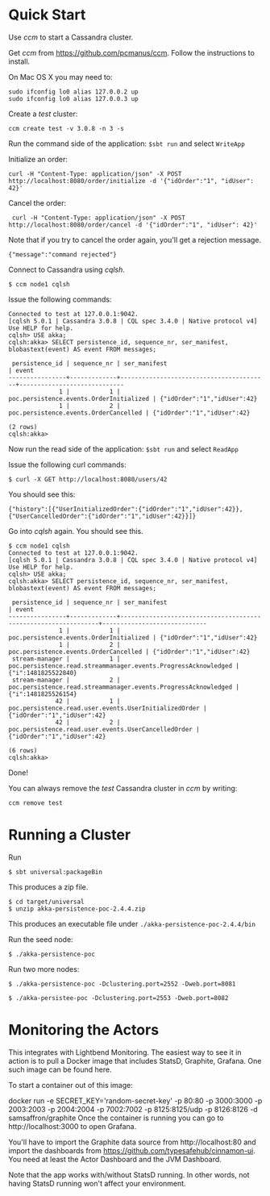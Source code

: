 Quick Start 
===========

Use *ccm* to start a Cassandra cluster.

Get *ccm* from https://github.com/pcmanus/ccm. Follow the instructions to install.

On Mac OS X you may need to:
```
sudo ifconfig lo0 alias 127.0.0.2 up
sudo ifconfig lo0 alias 127.0.0.3 up
```

Create a *test* cluster:

``` ccm create test -v 3.0.8 -n 3 -s ```

Run the command side of the application: ```$sbt run``` and select ```WriteApp```

Initialize an order:

```
curl -H "Content-Type: application/json" -X POST http://localhost:8080/order/initialize -d '{"idOrder":"1", "idUser": 42}'
```

Cancel the order:

```
 curl -H "Content-Type: application/json" -X POST http://localhost:8080/order/cancel -d '{"idOrder":"1", "idUser": 42}'
```

Note that if you try to cancel the order again, you'll get a rejection message.

```
{"message":"command rejected"}
```

Connect to Cassandra using *cqlsh*.

```
$ ccm node1 cqlsh
```

Issue the following commands:

``` 
Connected to test at 127.0.0.1:9042.
[cqlsh 5.0.1 | Cassandra 3.0.8 | CQL spec 3.4.0 | Native protocol v4]
Use HELP for help.
cqlsh> USE akka;
cqlsh:akka> SELECT persistence_id, sequence_nr, ser_manifest, blobastext(event) AS event FROM messages;

 persistence_id | sequence_nr | ser_manifest                            | event
----------------+-------------+-----------------------------------------+-----------------------------
              1 |           1 | poc.persistence.events.OrderInitialized | {"idOrder":"1","idUser":42}
              1 |           2 |   poc.persistence.events.OrderCancelled | {"idOrder":"1","idUser":42}

(2 rows)
cqlsh:akka>
```

Now run the read side of the application: ```$sbt run``` and select ```ReadApp```

Issue the following curl commands:

```
$ curl -X GET http://localhost:8080/users/42
```

You should see this:

```
{"history":[{"UserInitializedOrder":{"idOrder":"1","idUser":42}},{"UserCancelledOrder":{"idOrder":"1","idUser":42}}]}
```

Go into *cqlsh* again. You should see this.

```
$ ccm node1 cqlsh
Connected to test at 127.0.0.1:9042.
[cqlsh 5.0.1 | Cassandra 3.0.8 | CQL spec 3.4.0 | Native protocol v4]
Use HELP for help.
cqlsh> USE akka;
cqlsh:akka> SELECT persistence_id, sequence_nr, ser_manifest, blobastext(event) AS event FROM messages;

 persistence_id | sequence_nr | ser_manifest                                                   | event
----------------+-------------+----------------------------------------------------------------+-----------------------------
              1 |           1 |                        poc.persistence.events.OrderInitialized | {"idOrder":"1","idUser":42}
              1 |           2 |                          poc.persistence.events.OrderCancelled | {"idOrder":"1","idUser":42}
 stream-manager |           1 | poc.persistence.read.streammanager.events.ProgressAcknowledged |         {"i":1481825522840}
 stream-manager |           2 | poc.persistence.read.streammanager.events.ProgressAcknowledged |         {"i":1481825526154}
             42 |           1 |          poc.persistence.read.user.events.UserInitializedOrder | {"idOrder":"1","idUser":42}
             42 |           2 |            poc.persistence.read.user.events.UserCancelledOrder | {"idOrder":"1","idUser":42}

(6 rows)
cqlsh:akka>

```

Done!

You can always remove the *test* Cassandra cluster in *ccm* by writing:

```
ccm remove test
```

Running a Cluster
=================

Run

```
$ sbt universal:packageBin
```

This produces a zip file.
 
 ```
 $ cd target/universal
 $ unzip akka-persistence-poc-2.4.4.zip
 ```

This produces an executable file under ```./akka-persistence-poc-2.4.4/bin```

Run the seed node:

```
$ ./akka-persistence-poc
```

Run two more nodes:

```
$ ./akka-persistence-poc -Dclustering.port=2552 -Dweb.port=8081
```

```
$ ./akka-persistee-poc -Dclustering.port=2553 -Dweb.port=8082
```


Monitoring the Actors
=====================

This integrates with Lightbend Monitoring. The easiest way to see it in action is to pull a Docker image that includes StatsD, Graphite, Grafana. One such image can be found here.

To start a container out of this image:

docker run -e SECRET_KEY='random-secret-key' -p 80:80 -p 3000:3000 -p 2003:2003 -p 2004:2004 -p 7002:7002 -p 8125:8125/udp -p 8126:8126 -d samsaffron/graphite
Once the container is running you can go to http://localhost:3000 to open Grafana.

You'll have to import the Graphite data source from http://localhost:80 and import the dashboards from https://github.com/typesafehub/cinnamon-ui. You need at least the Actor Dashboard and the JVM Dashboard.

Note that the app works with/without StatsD running. In other words, not having StatsD running won't affect your environment.
